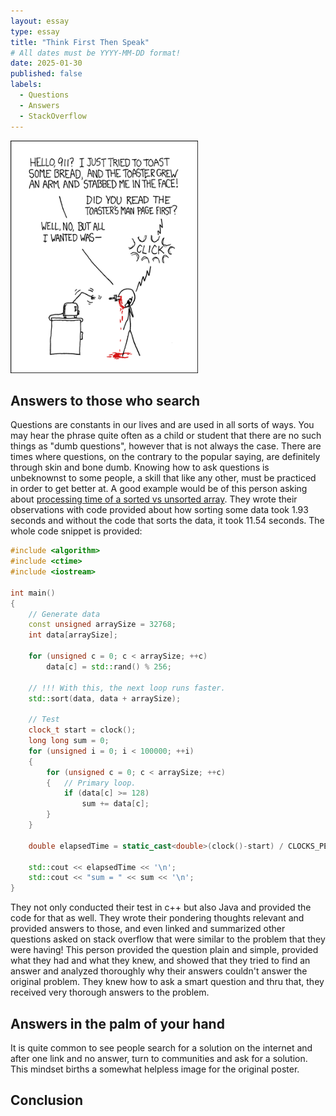 ```yaml
---
layout: essay
type: essay
title: "Think First Then Speak"
# All dates must be YYYY-MM-DD format!
date: 2025-01-30
published: false
labels:
  - Questions
  - Answers
  - StackOverflow
---
```


<img width="300px" class="rounded float-start pe-4" src="../img/smart-questions/rtfm.png">

## Answers to those who search
Questions are constants in our lives and are used in all sorts of ways. You may hear the phrase quite often as a child or student that there are no such things as "dumb questions", however that is not always the case. There are times where questions, on the contrary to the popular saying, are definitely through skin and bone dumb. Knowing how to ask questions is unbeknownst to some people, a skill that like any other, must be practiced in order to get better at. A good example would be of this person asking about [processing time of a sorted vs unsorted array](https://stackoverflow.com/questions/11227809/why-is-processing-a-sorted-array-faster-than-processing-an-unsorted-array). They wrote their observations with code provided about how sorting some data took 1.93 seconds and without the code that sorts the data, it took 11.54 seconds. The whole code snippet is provided:
```cpp
#include <algorithm>
#include <ctime>
#include <iostream>

int main()
{
    // Generate data
    const unsigned arraySize = 32768;
    int data[arraySize];

    for (unsigned c = 0; c < arraySize; ++c)
        data[c] = std::rand() % 256;

    // !!! With this, the next loop runs faster.
    std::sort(data, data + arraySize);

    // Test
    clock_t start = clock();
    long long sum = 0;
    for (unsigned i = 0; i < 100000; ++i)
    {
        for (unsigned c = 0; c < arraySize; ++c)
        {   // Primary loop.
            if (data[c] >= 128)
                sum += data[c];
        }
    }

    double elapsedTime = static_cast<double>(clock()-start) / CLOCKS_PER_SEC;

    std::cout << elapsedTime << '\n';
    std::cout << "sum = " << sum << '\n';
}
```
They not only conducted their test in c++ but also Java and provided the code for that as well. They wrote their pondering thoughts relevant and provided answers to those, and even linked and summarized other questions asked on stack overflow that were similar to the problem that they were having! This person provided the question plain and simple, provided what they had and what they knew, and showed that they tried to find an answer and analyzed thoroughly why their answers couldn't answer the original problem. They knew how to ask a smart question and thru that, they received very thorough answers to the problem.

## Answers in the palm of your hand
It is quite common to see people search for a solution on the internet and after one link and no answer, turn to communities and ask for a solution. This mindset births a somewhat helpless image for the original poster.


## Conclusion


